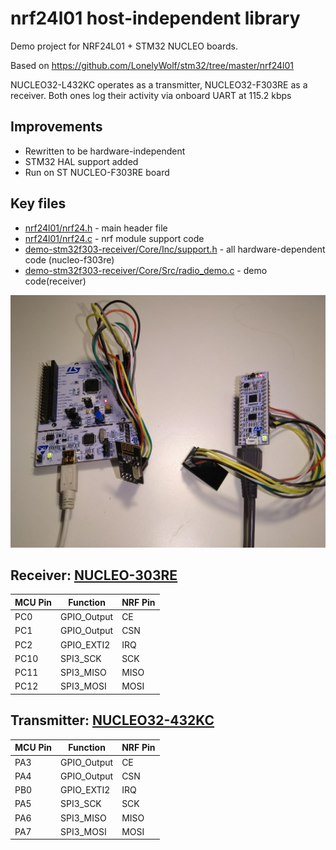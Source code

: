 # nrf24l01 host-independent library

Demo project for NRF24L01 + STM32 NUCLEO boards.

Based on https://github.com/LonelyWolf/stm32/tree/master/nrf24l01

NUCLEO32-L432KC operates as a transmitter, NUCLEO32-F303RE as a receiver.
Both ones log their activity via onboard UART at 115.2 kbps

Improvements
--
 
 - Rewritten to be hardware-independent
 - STM32 HAL support added
 - Run on ST NUCLEO-F303RE board
 
 Key files
 ---
 
 - [nrf24l01/nrf24.h](nrf24l01/nrf24.h) - main header file
 - [nrf24l01/nrf24.c](nrf24l01/nrf24.c) - nrf module support code
 - [demo-stm32f303-receiver/Core/Inc/support.h](demo-stm32f303-receiver/Core/Inc/support.h) - all hardware-dependent code (nucleo-f303re)
 - [demo-stm32f303-receiver/Core/Src/radio_demo.c](demo-stm32f303-receiver/Core/Src/radio_demo.c) - demo code(receiver)
 
 ![2 boards](2boards.jpg)
  
 Receiver: [NUCLEO-303RE](demo-stm32f303-receiver/demo-stm32f303-receiver.pdf)
--
| MCU Pin | Function | NRF Pin |
|-----|----------|--------|
|PC0|GPIO_Output|CE|
|PC1|GPIO_Output|CSN|
|PC2|GPIO_EXTI2|IRQ|
|PC10|	SPI3_SCK	|SCK|
|PC11|	SPI3_MISO	|MISO|
|PC12|	SPI3_MOSI	|MOSI|

Transmitter: [NUCLEO32-432KC](demo-stm32l432-transmitter/demo-stm32l432-transmitter.pdf)
--
| MCU Pin | Function | NRF Pin |
|-----|----------|--------|
|PA3|GPIO_Output|CE|
|PA4|GPIO_Output|CSN|
|PB0|GPIO_EXTI2|IRQ|
|PA5|	SPI3_SCK	|SCK|
|PA6|	SPI3_MISO	|MISO|
|PA7|	SPI3_MOSI	|MOSI|

